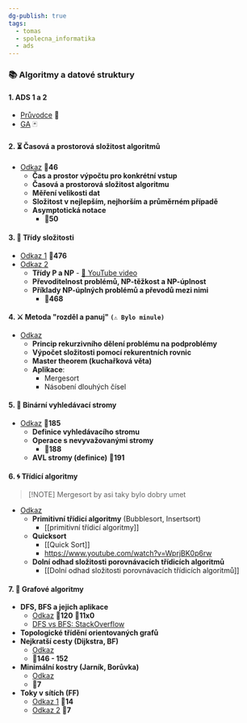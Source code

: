 ```yaml
---
dg-publish: true
tags:
  - tomas
  - spolecna_informatika
  - ads
---
```

### **📚 Algoritmy a datové struktury**

#### **1. ADS 1 a 2**
- [Průvodce](https://slama.dev/assets/priprava-na-statnice-mff-uk/pruvodce.pdf) 📘
- [GA](https://slama.dev/assets/priprava-na-statnice-mff-uk/ga.pdf) 🃏

#### **2. ⏳ Časová a prostorová složitost algoritmů**
- [Odkaz](https://slama.dev/assets/priprava-na-statnice-mff-uk/pruvodce.pdf#s2) 📄**46**
  - **Čas a prostor výpočtu pro konkrétní vstup** 
  - **Časová a prostorová složitost algoritmu**
  - **Měření velikosti dat**
  - **Složitost v nejlepším, nejhorším a průměrném případě**
  - **Asymptotická notace** 
	  - 📄**50**

#### **3. 🧠 Třídy složitosti**
- [Odkaz 1](https://slama.dev/assets/priprava-na-statnice-mff-uk/pruvodce.pdf#s19.3) 📄**476**  
- [Odkaz 2](https://slama.dev/assets/priprava-na-statnice-mff-uk/pvnp.webp) 
  - **Třídy P a NP** - [🎥 YouTube video](https://www.youtube.com/watch?v=pQsdygaYcE4)
  - **Převoditelnost problémů, NP-těžkost a NP-úplnost**
  - **Příklady NP-úplných problémů a převodů mezi nimi** 
	  - 📄**468**

#### **4. ⚔️ Metoda "rozděl a panuj"**  `(⚠️ Bylo minule)`
- [Odkaz](https://slama.dev/assets/priprava-na-statnice-mff-uk/pruvodce.pdf#s10)
  - **Princip rekurzivního dělení problému na podproblémy**
  - **Výpočet složitosti pomocí rekurentních rovnic**
  - **Master theorem (kuchařková věta)**
  - **Aplikace**:
    - Mergesort
    - Násobení dlouhých čísel

#### **5. 🌳 Binární vyhledávací stromy**
- [Odkaz](https://slama.dev/assets/priprava-na-statnice-mff-uk/pruvodce.pdf#s8) 📄**185**
  - **Definice vyhledávacího stromu**
  - **Operace s nevyvažovanými stromy** 
	  - 📄**188**
  - **AVL stromy (definice)**  📄**191**

#### **6. 🌀 Třídící algoritmy**
> [!NOTE] Mergesort by asi taky bylo dobry umet
- [Odkaz](https://slama.dev/assets/priprava-na-statnice-mff-uk/pruvodce.pdf#s3)
  - **Primitivní třídicí algoritmy** (Bubblesort, Insertsort)
	  - [[primitivní třídicí algoritmy]]
  - **Quicksort**
	  - [[Quick Sort]]
	  - https://www.youtube.com/watch?v=WprjBK0p6rw
  - **Dolní odhad složitosti porovnávacích třídicích algoritmů**
	  - [[Dolní odhad složitosti porovnávacích třídicích algoritmů]]

#### **7. 🔗 Grafové algoritmy**
- **DFS, BFS a jejich aplikace**  
  - [Odkaz](https://slama.dev/assets/priprava-na-statnice-mff-uk/pruvodce.pdf#s5) 📄**120**  📄**11x0**
  - [DFS vs BFS: StackOverflow](https://stackoverflow.com/questions/20429310/why-is-depth-first-search-claimed-to-be-space-efficient)
- **Topologické třídění orientovaných grafů**
- **Nejkratší cesty (Dijkstra, BF)**  
  - [Odkaz](https://slama.dev/assets/priprava-na-statnice-mff-uk/pruvodce.pdf#s6) 
  - 📄**146 - 152**
- **Minimální kostry (Jarník, Borůvka)**  
  - [Odkaz](https://slama.dev/assets/priprava-na-statnice-mff-uk/pruvodce.pdf#s7) 
  - 📄**7**
- **Toky v sítích (FF)**  
  - [Odkaz 1](https://slama.dev/assets/priprava-na-statnice-mff-uk/pruvodce.pdf#s14) 📄**14**  
  - [Odkaz 2](https://slama.dev/poznamky-z-prednasky/kombinatorika-a-grafy-i/#7-p%C5%99edn%C3%A1%C5%A1ka) 📄**7**


